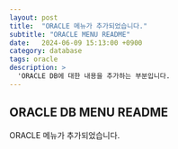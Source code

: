 ```yaml
---
layout: post
title:  "ORACLE 메뉴가 추가되었습니다."
subtitle: "ORACLE MENU README"
date:   2024-06-09 15:13:00 +0900
category: database
tags: oracle
description: >
  'ORACLE DB에 대한 내용을 추가하는 부분입니다.
---
```

## ORACLE DB MENU README
ORACLE 메뉴가 추가되었습니다.
